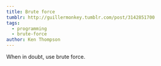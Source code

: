 ```yaml
---
title: Brute force
tumblr: http://guillermonkey.tumblr.com/post/3142851700
tags:
  - programming
  - brute-force
author: Ken Thompson
---
```


When in doubt, use brute force.
